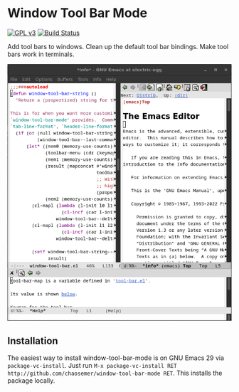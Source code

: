 # Window Tool Bar Mode
[![GPL v3](https://img.shields.io/badge/license-GPL_v3-green.svg)](http://www.gnu.org/licenses/gpl-3.0.txt)
[![Build Status](https://github.com/chaosemer/window-tool-bar/actions/workflows/test.yml/badge.svg?branch=main)](https://github.com/chaosemer/window-tool-bar/actions)

Add tool bars to windows.  Clean up the default tool bar bindings.
Make tool bars work in terminals.

![A picture is worth a thousand words](images/screenshot.png)

## Installation

The easiest way to install window-tool-bar-mode is on GNU Emacs 29 via
`package-vc-install`. Just run `M-x package-vc-install RET
http://github.com/chaosemer/window-tool-bar-mode RET`. This installs
the package locally.

